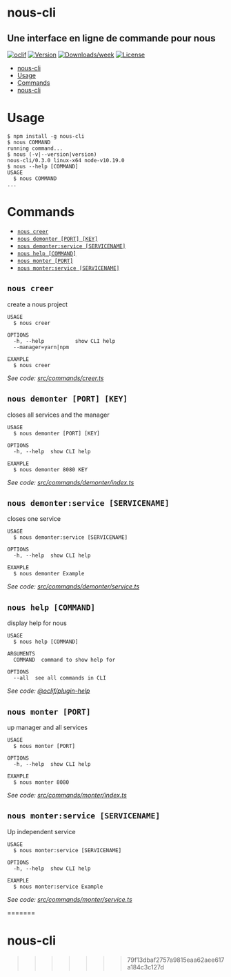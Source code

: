 # nous-cli

## Une interface en ligne de commande pour nous

[![oclif](https://img.shields.io/badge/cli-oclif-brightgreen.svg)](https://oclif.io)
[![Version](https://img.shields.io/npm/v/nous-cli.svg)](https://npmjs.org/package/nous-cli)
[![Downloads/week](https://img.shields.io/npm/dw/nous-cli.svg)](https://npmjs.org/package/nous-cli)
[![License](https://img.shields.io/npm/l/nous-cli.svg)](https://github.com/roqueando/nous-cli/blob/master/package.json)

<!-- toc -->
* [nous-cli](#nous-cli)
* [Usage](#usage)
* [Commands](#commands)
* [nous-cli](#nous-cli-1)
<!-- tocstop -->
# Usage
<!-- usage -->
```sh-session
$ npm install -g nous-cli
$ nous COMMAND
running command...
$ nous (-v|--version|version)
nous-cli/0.3.0 linux-x64 node-v10.19.0
$ nous --help [COMMAND]
USAGE
  $ nous COMMAND
...
```
<!-- usagestop -->
# Commands
<!-- commands -->
* [`nous creer`](#nous-creer)
* [`nous demonter [PORT] [KEY]`](#nous-demonter-port-key)
* [`nous demonter:service [SERVICENAME]`](#nous-demonterservice-servicename)
* [`nous help [COMMAND]`](#nous-help-command)
* [`nous monter [PORT]`](#nous-monter-port)
* [`nous monter:service [SERVICENAME]`](#nous-monterservice-servicename)

## `nous creer`

create a nous project

```
USAGE
  $ nous creer

OPTIONS
  -h, --help          show CLI help
  --manager=yarn|npm

EXAMPLE
  $ nous creer
```

_See code: [src/commands/creer.ts](https://github.com/roqueando/nous-cli/blob/v0.3.0/src/commands/creer.ts)_

## `nous demonter [PORT] [KEY]`

closes all services and the manager

```
USAGE
  $ nous demonter [PORT] [KEY]

OPTIONS
  -h, --help  show CLI help

EXAMPLE
  $ nous demonter 8080 KEY
```

_See code: [src/commands/demonter/index.ts](https://github.com/roqueando/nous-cli/blob/v0.3.0/src/commands/demonter/index.ts)_

## `nous demonter:service [SERVICENAME]`

closes one service

```
USAGE
  $ nous demonter:service [SERVICENAME]

OPTIONS
  -h, --help  show CLI help

EXAMPLE
  $ nous demonter Example
```

_See code: [src/commands/demonter/service.ts](https://github.com/roqueando/nous-cli/blob/v0.3.0/src/commands/demonter/service.ts)_

## `nous help [COMMAND]`

display help for nous

```
USAGE
  $ nous help [COMMAND]

ARGUMENTS
  COMMAND  command to show help for

OPTIONS
  --all  see all commands in CLI
```

_See code: [@oclif/plugin-help](https://github.com/oclif/plugin-help/blob/v2.2.3/src/commands/help.ts)_

## `nous monter [PORT]`

up manager and all services

```
USAGE
  $ nous monter [PORT]

OPTIONS
  -h, --help  show CLI help

EXAMPLE
  $ nous monter 8080
```

_See code: [src/commands/monter/index.ts](https://github.com/roqueando/nous-cli/blob/v0.3.0/src/commands/monter/index.ts)_

## `nous monter:service [SERVICENAME]`

Up independent service

```
USAGE
  $ nous monter:service [SERVICENAME]

OPTIONS
  -h, --help  show CLI help

EXAMPLE
  $ nous monter:service Example
```

_See code: [src/commands/monter/service.ts](https://github.com/roqueando/nous-cli/blob/v0.3.0/src/commands/monter/service.ts)_
<!-- commandsstop -->
=======
# nous-cli
>>>>>>> 79f13dbaf2757a9815eaa62aee617a184c3c127d
